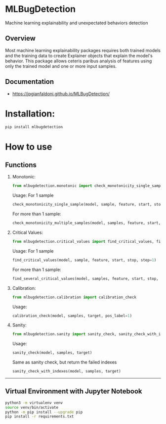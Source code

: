 # MLBugDetection

Machine learning explainability and unexpectated behaviors detection

## Overview

Most machine learning explainability packages requires both trained models and the training data to create Explainer objects that explain the model's behavior. This package allows ceteris paribus analysis of features using only the trained model and one or more input samples.

## Documentation

- https://jpgianfaldoni.github.io/MLBugDetection/

# Installation:

```bash
pip install mlbugdetection
```

# How to use

## Functions

1. Monotonic:

   ```py
   from mlbugdetection.monotonic import check_monotonicity_single_sample, check_monotonicity_multiple_samples
   ```

   Usage:
   For 1 sample

   ```py
   check_monotonicity_single_sample(model, sample, feature, start, stop, step=1)
   ```

   For more than 1 sample:

   ```py
   check_monotonicity_multiple_samples(model, samples, feature, start, stop, step=1)
   ```

2. Critical Values:

   ```py
   from mlbugdetection.critical_values import find_critical_values, find_several_critical_values
   ```

   Usage:
   For 1 sample

   ```py
   find_critical_values(model, sample, feature, start, stop, step=1)
   ```

   For more than 1 sample:

   ```py
   find_several_critical_values(model, samples, feature, start, stop, step=1, bins=15, keep_n=5, log=False)
   ```

3. Calibration:

   ```py
   from mlbugdetection.calibration import calibration_check
   ```

   Usage:

   ```py
   calibration_check(model, samples, target, pos_label=1)
   ```

4. Sanity:

   ```py
   from mlbugdetection.sanity import sanity_check, sanity_check_with_indexes
   ```

   Usage:

   ```py
   sanity_check(model, samples, target)
   ```

   Same as sanity check, but return the failed indexes

   ```py
   sanity_check_with_indexes(model, samples, target)
   ```

---

## Virtual Environment with Jupyter Notebook

```bash
python3 -m virtualenv venv
source venv/bin/activate
python -m pip install --upgrade pip
pip install -r requirements.txt
```
